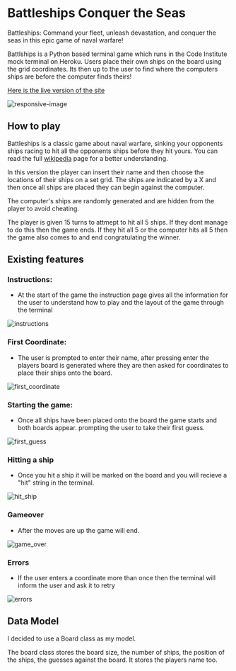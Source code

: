# Battleships Conquer the Seas

Battleships: Command your fleet, unleash devastation, and conquer the seas in this epic game of naval warfare!

Battlships is a Python based terminal game which runs in the Code Institute mock terminal on Heroku. Users place their own ships on the board using the grid coordinates. Its then up to the user to find where the computers ships are before the computer finds theirs!

[Here is the live version of the site](https://battle-ships-conquer-the-seas-c0107b6ccc7a.herokuapp.com/)

![responsive-image](assets/images/responsive.png)

## How to play

Battleships is a classic game about naval warfare, sinking your opponents ships racing to hit all the opponents ships before they hit yours. You can read the full [wikipedia](https://en.wikipedia.org/wiki/Battleship_(game)) page for a better understanding.

In this version the player can insert their name and then choose the locations of their ships on a set grid. The ships are indicated by a X and then once all ships are placed they can begin against the computer.

The computer's ships are randomly generated and are hidden from the player to avoid cheating.

The player is given 15 turns to attmept to hit all 5 ships. If they dont manage to do this then the game ends. If they hit all 5 or the computer hits all 5 then the game also comes to and end congratulating the winner.

## Existing features

### Instructions:

- At the start of the game the instruction page gives all the information for the user to understand how to play and the layout of the game through the terminal

![instructions](assets/images/instructions.png)

### First Coordinate:

- The user is prompted to enter their name, after pressing enter the players board is generated where they are then asked for coordinates to place their ships onto the board.

![first_coordinate](assets/images/first_coordinate.png)

### Starting the game:

- Once all ships have been placed onto the board the game starts and both boards appear. prompting the user to take their first guess. 

![first_guess](assets/images/first_guess.png)

### Hitting a ship

- Once you hit a ship it will be marked on the board and you will recieve a "hit" string in the terminal.

![hit_ship](assets/images/hit_ship.png)

### Gameover

- After the moves are up the game will end.

![game_over](assets/images/game_over.png)

### Errors

- If the user enters a coordinate more than once then the terminal will inform the user and ask it to retry

![errors](assets/images/error_code.png)

## Data Model

I decided to use a Board class as my model.

The board class stores the board size, the number of ships, the position of the ships, the guesses against the board. It stores the players name too.